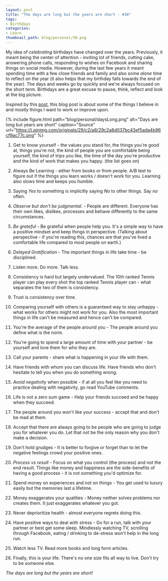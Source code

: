 ```yaml
---
layout: post
title: "The days are long but the years are short - #30"
tags:
- Birthdays
categories:
- Learn
thumbnail_path: blog/personal/30.png
---
```


My idea of *celebrating* birthdays have changed over the years. Previously, it meant being the center of attention - inviting lot of friends, cutting cake, answering phone calls, responding to wishes on Facebook and sharing things on social media. However, during the last few years it meant spending time with a few close friends and family and also some *alone* time to reflect on the year (it also helps that my birthday falls towards the end of the year). The days and weeks go by quickly and we're always focused on the short term. Birthdays are a great excuse to pause, think, reflect and look at the big picture.

Inspired by this [post](https://blog.samaltman.com/the-days-are-long-but-the-decades-are-short), this blog post is about some of the things I believe in and mostly things I want to work or improve upon.

{% include figure.html path="blog/personal/daysLong.png" alt="Days are long but years are short" caption="Source" url="https://i.pinimg.com/originals/29/c2/a8/29c2a8d037bc43ef5ada4b96cf9ac77c.png" %}

1. Get to know yourself - the values you stand for, the things you're good at, things you're not, the kind of people you are comfortable being yourself, the kind of trips you like, the time of the day you're productive and the kind of work that makes you happy. (the list goes on)

2. Always Be Learning - either from books or from people. A/B test to figure out if the things you learn works / doesn't work for you. Learning also slows time and keeps you humble.

3. Saying *Yes* to something is implicitly saying *No* to other things. Say *no* often.

4. *Observe but don't be judgmental.* - People are different. Everyone has their own likes, dislikes, processes and behave differently to the same circumstances.

5. *Be grateful* - Be grateful when people help you. It's a simple way to have a positive mindset and keep things in perspective. (Talking about perspective - if you're reading this, chances are that you've lived a comfortable life compared to most people on earth.)

6. *Delayed Gratification* - The important things in life take time - be disciplined.

7. Listen more. Do more. Talk less.

8. Consistency is hard but largely undervalued. The 10th ranked Tennis player can play every shot the top ranked Tennis player can - what separates the two of them is consistency.

9. Trust is consistency over time.

10. Comparing yourself with others is a guaranteed way to stay unhappy - what works for others might not work for you. Also the most important things in life can't be measured and hence can't be compared.

11. You're the average of the people around you - The people around you define what is the norm.

12. You're going to spend a large amount of time with your partner - be yourself and love them for who they are.

13. Call your parents - share what is happening in your life with them.

14. Have friends with whom you can discuss life. Have friends who don't hesitate to tell you when you do something wrong.

15. *Avoid negativity* when possible - if at all you feel like you need to practice dealing with negativity, go read YouTube comments.

16. Life is not a zero sum game - Help your friends succeed and be happy when they succeed.

17. The people around you won't like your success - accept that and don't be mad at them.

18. Accept that there are always going to be people who are going to judge you for whatever you do. Let that not be the only reason why you don't make a decision.

19. Don't hold grudges - It is better to forgive or forget than to let the negative feelings crowd your positive ones.

20. *Process vs result* - Focus on what you control (the process) and not the end result. Things like money and happiness are the side-benefits of having a good process - it is not something you'd optimize for.

21. Spend money on experiences and not on things - You get used to luxury easily but the memories last a lifetime.

22. Money exaggerates your qualities - Money neither solves problems nor creates them. It just exaggerates whatever you got.

23. Never deprioritize health - almost everyone regrets doing this.

24. Have positive ways to deal with stress - Go for a run, talk with your partner or best get some sleep. Mindlessly watching TV, scrolling through Facebook, eating / drinking to de-stress won't help in the long run.

25. Watch less TV. Read more books and long form articles.

26. Finally, this is your life. There's no one size fits all way to live. Don't try to be someone else.

*The days are long but the years are short!*